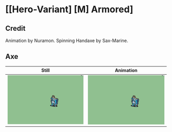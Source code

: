 # [\[Hero-Variant\] \[M\] Armored]

## Credit

Animation by Nuramon.
Spinning Handaxe by Sax-Marine.
	
## Axe

| Still | Animation |
| :---: | :-------: |
| ![Axe still](./Axe_000.png) | ![Axe animation](./Axe.gif) |
